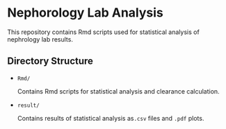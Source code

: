 # Nephorology Lab Analysis

This repository contains Rmd scripts used for statistical analysis of nephrology lab results.

## Directory Structure

* `Rmd/`
    
    Contains Rmd scripts for statistical analysis and clearance calculation.

* `result/`

    Contains results of statistical analysis as`.csv` files and `.pdf` plots. 
    